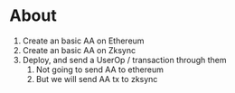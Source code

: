# About

1. Create an basic AA on Ethereum
2. Create an basic AA on Zksync
3. Deploy, and send a UserOp / transaction through them
    1. Not going to send AA to ethereum
    2. But we will send AA tx to zksync